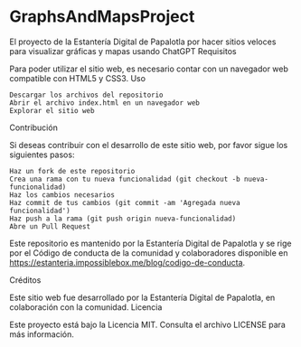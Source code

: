 # GraphsAndMapsProject
El proyecto de la Estantería Digital de Papalotla por hacer sitios veloces para visualizar gráficas y mapas usando ChatGPT
Requisitos

Para poder utilizar el sitio web, es necesario contar con un navegador web compatible con HTML5 y CSS3.
Uso

    Descargar los archivos del repositorio
    Abrir el archivo index.html en un navegador web
    Explorar el sitio web

Contribución

Si deseas contribuir con el desarrollo de este sitio web, por favor sigue los siguientes pasos:

    Haz un fork de este repositorio
    Crea una rama con tu nueva funcionalidad (git checkout -b nueva-funcionalidad)
    Haz los cambios necesarios
    Haz commit de tus cambios (git commit -am 'Agregada nueva funcionalidad')
    Haz push a la rama (git push origin nueva-funcionalidad)
    Abre un Pull Request
    
Este repositorio es mantenido por la Estantería Digital de Papalotla y se rige por el Código de conducta de la comunidad y colaboradores disponible en https://estanteria.impossiblebox.me/blog/codigo-de-conducta.

Créditos


Este sitio web fue desarrollado por la Estantería Digital de Papalotla, en colaboración con la comunidad.
Licencia

Este proyecto está bajo la Licencia MIT. Consulta el archivo LICENSE para más información.
